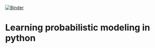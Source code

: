 [![Binder](https://mybinder.org/badge.svg)](https://mybinder.org/v2/gh/Emaasit/probabilistic-modeling/master)

Learning probabilistic modeling in python
=========================================

